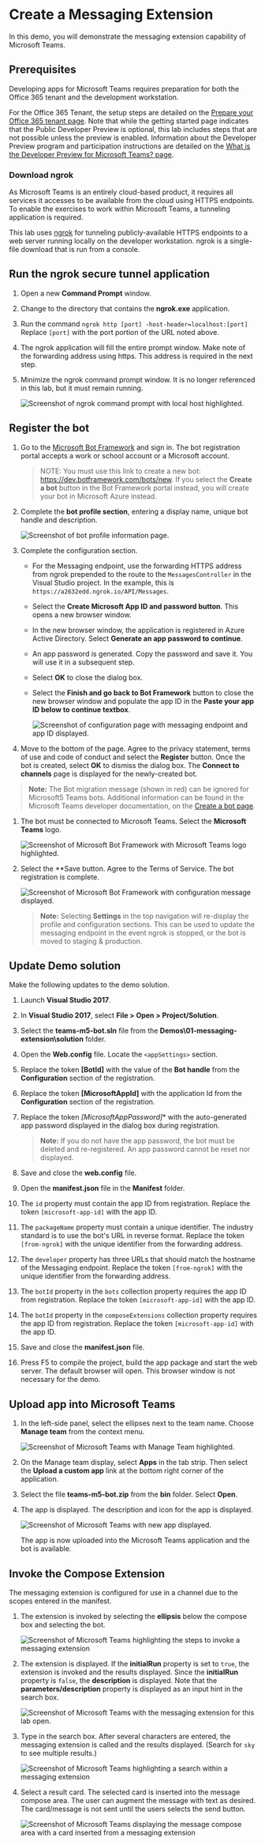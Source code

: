 # Create a Messaging Extension

In this demo, you will demonstrate the messaging extension capability of Microsoft Teams.

## Prerequisites

Developing apps for Microsoft Teams requires preparation for both the Office 365 tenant and the development workstation.

For the Office 365 Tenant, the setup steps are detailed on the [Prepare your Office 365 tenant page](https://docs.microsoft.com/en-us/microsoftteams/platform/get-started/get-started-tenant). Note that while the getting started page indicates that the Public Developer Preview is optional, this lab includes steps that are not possible unless the preview is enabled. Information about the Developer Preview program and participation instructions are detailed on the [What is the Developer Preview for Microsoft Teams? page](https://docs.microsoft.com/en-us/microsoftteams/platform/resources/dev-preview/developer-preview-intro).

### Download ngrok

As Microsoft Teams is an entirely cloud-based product, it requires all services it accesses to be available from the cloud using HTTPS endpoints. To enable the exercises to work within Microsoft Teams, a tunneling application is required.

This lab uses [ngrok](https://ngrok.com) for tunneling publicly-available HTTPS endpoints to a web server running locally on the developer workstation. ngrok is a single-file download that is run from a console.

## Run the ngrok secure tunnel application

1. Open a new **Command Prompt** window.

1. Change to the directory that contains the **ngrok.exe** application.

1. Run the command `ngrok http [port] -host-header=localhost:[port]` Replace `[port]` with the port portion of the URL noted above.

1. The ngrok application will fill the entire prompt window. Make note of the forwarding address using https. This address is required in the next step.

1. Minimize the ngrok command prompt window. It is no longer referenced in this lab, but it must remain running.

    ![Screenshot of ngrok command prompt with local host highlighted.](../../Images/Exercise1-03.png)

## Register the bot

1. Go to the [Microsoft Bot Framework](https://dev.botframework.com/bots/new) and sign in. The bot registration portal accepts a work or school account or a Microsoft account.

    > NOTE: You must use this link to create a new bot: https://dev.botframework.com/bots/new. If you select the **Create a bot** button in the Bot Framework portal instead, you will create your bot in Microsoft Azure instead.

1. Complete the **bot profile section**, entering a display name, unique bot handle and description.

    ![Screenshot of bot profile information page.](../../Images/Exercise1-04.png)

1. Complete the configuration section.
    - For the Messaging endpoint, use the forwarding HTTPS address from ngrok prepended to the route to the `MessagesController` in the Visual Studio project. In the example, this is `https://a2632edd.ngrok.io/API/Messages`.
    - Select the **Create Microsoft App ID and password button**. This opens a new browser window.
    - In the new browser window, the application is registered in Azure Active Directory. Select **Generate an app password to continue**.
    - An app password is generated. Copy the password and save it. You will use it in a subsequent step.
    - Select **OK** to close the dialog box.
    - Select the **Finish and go back to Bot Framework** button to close the new browser window and populate the app ID in the **Paste your app ID below to continue textbox**.

        ![Screenshot of configuration page with messaging endpoint and app ID displayed.](../../Images/Exercise1-05.png)

1. Move to the bottom of the page. Agree to the privacy statement, terms of use and code of conduct and select the **Register** button. Once the bot is created, select **OK** to dismiss the dialog box. The **Connect to channels** page is displayed for the newly-created bot.

> **Note:** The Bot migration message (shown in red) can be ignored for Microsoft5 Teams bots. Additional information can be found in the Microsoft Teams developer documentation, on the [Create a bot page](https://docs.microsoft.com/en-us/microsoftteams/platform/concepts/bots/bots-create#bots-and-microsoft-azure).

1. The bot must be connected to Microsoft Teams. Select the **Microsoft Teams** logo.

    ![Screenshot of Microsoft Bot Framework with Microsoft Teams logo highlighted.](../../Images/Exercise1-06.png)

1. Select the **Save button. Agree to the Terms of Service. The bot registration is complete.

    ![Screenshot of Microsoft Bot Framework with configuration message displayed.](../../Images/Exercise1-07.png)

    >**Note:** Selecting **Settings** in the top navigation will re-display the profile and configuration sections. This can be used to update the messaging endpoint in the event ngrok is stopped, or the bot is moved to staging & production.

## Update Demo solution

Make the following updates to the demo solution.

1. Launch **Visual Studio 2017**.

1. In **Visual Studio 2017**, select **File > Open > Project/Solution**.

1. Select the **teams-m5-bot.sln** file from the **Demos\01-messaging-extension\solution** folder.

1. Open the **Web.config** file. Locate the `<appSettings>` section.

1. Replace the token **[BotId]** with the value of the **Bot handle** from the **Configuration** section of the registration.

1. Replace the token **[MicrosoftAppId]** with the application Id from the **Configuration** section of the registration.

1. Replace the token *[MicrosoftAppPassword]** with the auto-generated app password displayed in the dialog box during registration.

    > **Note:** If you do not have the app password, the bot must be deleted and re-registered. An app password cannot be reset nor displayed.

1. Save and close the **web.config** file.

1. Open the **manifest.json** file in the **Manifest** folder.

1. The `id` property must contain the app ID from registration. Replace the token `[microsoft-app-id]` with the app ID.

1. The `packageName` property must contain a unique identifier. The industry standard is to use the bot's URL in reverse format. Replace the token `[from-ngrok]` with the unique identifier from the forwarding address.

1. The `developer` property has three URLs that should match the hostname of the Messaging endpoint. Replace the token `[from-ngrok]` with the unique identifier from the forwarding address.

1. The `botId` property in the `bots` collection property requires the app ID from registration. Replace the token `[microsoft-app-id]` with the app ID.

1. The `botId` property in the `composeExtensions` collection property requires the app ID from registration. Replace the token `[microsoft-app-id]` with the app ID.

1. Save and close the **manifest.json** file.

1. Press F5 to compile the project, build the app package and start the web server. The default browser will open. This browser window is not necessary for the demo.

## Upload app into Microsoft Teams

1. In the left-side panel, select the ellipses next to the team name. Choose **Manage team** from the context menu.

    ![Screenshot of Microsoft Teams with Manage Team highlighted.](../../Images/Exercise1-12.png)

1. On the Manage team display, select **Apps** in the tab strip. Then select the **Upload a custom app** link at the bottom right corner of the application.

1. Select the file **teams-m5-bot.zip** from the **bin** folder. Select **Open**.

1. The app is displayed. The description and icon for the app is displayed.

    ![Screenshot of Microsoft Teams with new app displayed.](../../Images/Exercise1-13.png)

    The app is now uploaded into the Microsoft Teams application and the bot is available.

## Invoke the Compose Extension

The messaging extension is configured for use in a channel due to the scopes entered in the manifest.

1. The extension is invoked by selecting the **ellipsis** below the compose box and selecting the bot.

    ![Screenshot of Microsoft Teams highlighting the steps to invoke a messaging extension](../../Images/Exercise2-01.png)

1. The extension is displayed. If the **initialRun** property is set to `true`, the extension is invoked and the results displayed. Since the **initialRun** property is `false`, the **description** is displayed. Note that the **parameters/description** property is displayed as an input hint in the search box.

    ![Screenshot of Microsoft Teams with the messaging extension for this lab open.](../../Images/Exercise2-02.png)

1. Type in the search box. After several characters are entered, the messaging extension is called and the results displayed. (Search for `sky` to see multiple results.)


    ![Screenshot of Microsoft Teams highlighting a search within a messaging extension](..//../Images/Exercise2-03.png)

1. Select a result card. The selected card is inserted into the message compose area. The user can augment the message with text as desired. The card/message is not sent until the users selects the send button.

    ![Screenshot of Microsoft Teams displaying the message compose area with a card inserted from a messaging extension](../../Images/Exercise2-04.png)